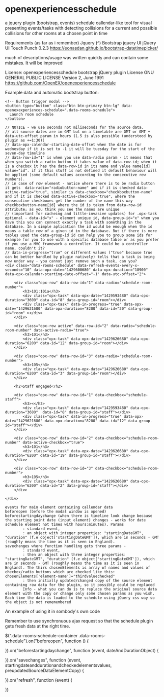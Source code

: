 # openexperiencesschedule
a jquery plugin (bootstrap, events) schedule callendar-like tool for visual presenting events/tasks with detecting collisions for a current and possible collisions for other rooms at a chosen point in time 

Requirements (as far as i remember)
Jquery (^)
Bootstrap
jquery UI
jQuery UI Touch Punch 0.2.3
https://eonasdan.github.io/bootstrap-datetimepicker/

much of descriptions/usage was written quickly and can contain some mistakes. It will be improved


License: 
openexperiencesschedule bootstrap jQuery plugin
License GNU GENERAL PUBLIC LICENSE Version 2, June 1991
https://github.com/OpenEX/openexperiencesschedule

Example data and automatic bootstrap button:

    <!-- Button trigger modal -->
    <button type="button" class="btn btn-primary btn-lg" data-openexexperiences-schedule=".data-rooms-schedule">
      Launch room schedule
    </button>

    // NOTICE - we use seconds not miliseconds for the source data.    
    // all source dates are in GMT but on a timetable are GMT or GMT + data-utc-offset param in hours (1.5 is also possible (understood by plugin as +=1:30))
    // data-opx-calendar-starting-date-offset when the date is for wednesday if it is set to -1 it will be tuesday for the start of the seven-day timeline
    // data-row-id="1" is when you use data-radio param - it means that when you switch a radio button it takes value of data-row-id; when it is a checbox it has the data-row-id in its name and value name[id] value="id". if it this stuff is not defined it default behaviour will be applied (some default values according to the consecutive row numbers).  
    // in case of row element - notice where there is to be radio button it gets  data-radio="radiobutton-name" and if it is checked data-active-radio="true", similar is data-checkbox="checkboxbutton-name" and if it is checked data-active-checkbox="true", where the consecutive checkboxes get the number of the name this way checkboxbutton-name[id] where the id is taken from data-row-id attribute; as you think you see the names are unique 
    // (important for cacheing and little-invasive updates) for .opx-task optional - data-id="x" - element unique id, data-group-id="x" when you have this you can connect exactly a task with something in the database. In a simple aplication the id would be enough when the id means a table row of a given id in the database. But if there is more tables used the data-group-id id can help you to group some ids for example for you to use with a specific database table or as you prefer if you use a MVC framework a controller. It could be a controller name, couldn't it?
    // data-in-progress="true" or different values ("true" because true can be better handled by plugin natively) tells that a task is being now under way - you cannot just remove such a task, can you?
    <div class="data-rooms-schedule" data-refresh-events-every-x-seconds="10" data-opx-date="1429600680" data-opx-duration="18900" data-opx-calendar-starting-date-offset="-1" data-utc-offset="2">
    
        <div class="opx-row" data-row-id="1" data-radio="schedule-room-number">
            <h3>101:101a</h3>
            <div class="opx-task" data-opx-date="1429593480" data-opx-duration="3600" data-id="8" data-group-id="room"></div>
            <div class="opx-task" data-in-progress="true" data-opx-date="1429621680" data-opx-duration="8200" data-id="20" data-group-id="room" ></div>
        </div>
    
        <div class="opx-row active" data-row-id="2" data-radio="schedule-room-number" data-active-radio="true">
            <h3>101</h3>
            <div class="opx-task" data-opx-date="1429626680" data-opx-duration="6200" data-id="12" data-group-id="room"></div>
        </div>

        <div class="opx-row" data-row-id="3" data-radio="schedule-room-number">
            <h3>105</h3>
            <div class="opx-task" data-opx-date="1429626680" data-opx-duration="6200" data-id="3" data-group-id="room"></div>
        </div>
    
        <h2>Staff engaged</h2>
        
        <div class="opx-row" data-row-id="1" data-checkbox="schedule-staff">
            <h3><</h3>
            <div class="opx-task" data-opx-date="1429593480" data-opx-duration="3600"  data-id="8" data-group-id="staff"></div>
            <div class="opx-task" data-in-progress="true" data-opx-date="1429621680" data-opx-duration="8200" data-id="12" data-group-id="staff"></div>
        </div>
    
        <div class="opx-row" data-row-id="2" data-checkbox="schedule-room-number" data-active-checkbox="true">
            <h3>101</h3>
            <div class="opx-task" data-opx-date="1429626680" data-opx-duration="6200" data-id="19" data-group-id="staff"></div>
        </div>

        <div class="opx-row" data-row-id="3" data-checkbox="schedule-room-number">
            <h3>105</h3>
            <div class="opx-task" data-opx-date="1429626680" data-opx-duration="6200" data-id="2" data-group-id="staff"></div>
        </div>
        
    </div>

    events for main element containing callendar data
    beforeopen (before the modal window is opened)
    beforestartingdaychange (when there is timeline look change because the starting point date (input element) changes - works for date schedule element not times with hours:minutes). Params
            : standard event, 
            : an object with integer properties: "startingDateGMT", "duration" (f.e object['startingDateGMT']), which are in seconds - GMT (roughly means the time as it is seen in England).
    savechanges where function handling gets three params - 
            : standard event, 
            : then an object with three integer properties: "startingDateGMT", "duration" (f.e object['startingDateGMT']), which are in seconds - GMT (roughly means the time as it is seen in England). The thirs chosenElements is array of names and values of checbox/radio buttons which are checked like this: chosenElements['element-name']="thirdvaluechecked"
            : then initially updated/changed copy of the source element containing raw data for the plugin, so it possibly could be replaced    
            Info - what you can do is to replace the original source data element with the copy or change only some chosen params as you wish. Each time the data is loaded to the schedule using jQuery css way so the object is not rememembered
 




An example of using it in sombody's own code

Remember to use synchronuous ajax request so that the schedule plugin gets fresh data at the right time.



$(".data-rooms-schedule-container .data-rooms-schedule").on("beforeopen", function () {


}).on("beforestartingdaychange", function (event, dateAndDurationObject) \{
        

}).on("savechanges", function (event, startingdateanddurationandcheckedelementsvalues, preupdatedSourceDataElementCopy) {

    
}).on("refresh", function (event) {
        

       
})



